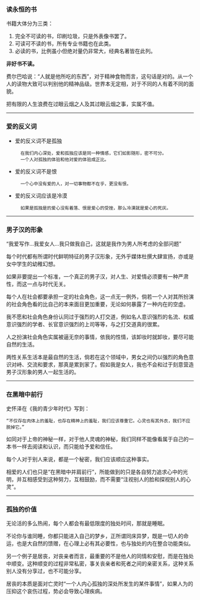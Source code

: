 ### 读永恒的书

书籍大体分为三类：
1. 完全不可读的书，印刷垃圾，只是外表像书罢了。
2. 可读可不读的书，所有专业书籍也在此类。
3. 必读的书，比例虽小但绝对量仍非常大，经典名著皆在此列。

**非好书不读。**

费尔巴哈说：“人就是他所吃的东西”，对于精神食物而言，这句话是对的。从一个人的读物大致可以判别他的精神品级。世界本无定相，对于不同的人有着不同的面貌。

把有限的人生浪费在过眼云烟之人及其过眼云烟之事，实属不值。

-----
### 爱的反义词

* 爱的反义词不是孤独

		在我们内心深处，爱和孤独应该是同一种情感，它们如影随形，密不可分。
		一个人对孤独的体验和他对爱的体验成正比。

* 爱的反义词不是恨

		一个心中没有爱的人，对一切事物都不在乎，更没有恨。

* 爱的反义词应该是冷漠

		如果是孤独是的爱心没有着落、恨是爱心的受挫，那么冷漠就是爱心的死灰。

------------
### 男子汉的形象

“我爱写作...我爱女人...我只做我自己，这就是我作为男人所考虑的全部问题”

每个时代都有所谓时代鲜明特征的男子汉形象，无外乎媒体杜撰大肆宣扬，亦或是女中学生的幼稚幻想。

如果非要提出一个标准，一个真正的男子汉，对人生、对爱情必须要有一种严肃性，而这一点与时代无关。

每个人在社会都要承担一定的社会角色，这一点无一例外，倘若一个人对其所扮演的社会角色看的比自己的本来面目更加重要，无论如何暴露了一种内在的空虚。

我不愿和社会角色身份认同过于强烈的人打交道，例如名人意识强烈的名流、权威意识强烈的学者、长官意识强烈的上司等等，与之打交道真的很累。

人之扮演社会角色实属被逼无奈的事情，依我的性情，该卸妆时就卸妆，要尽可能自然的生活。

两性关系生活本是最自然的生活，倘若在这个领域中，男女之间仍以强烈的角色意识对峙、交流和要求，那真是累到家了。假如我是女人，我也不会和过于刻意营造男子汉形象的男人一起生活的。

------------
### 在黑暗中前行
	
史怀泽在《我的青少年时代》写到：

	“不仅存在肉体上的羞耻，也存在精神上的羞耻，我们应该尊重它。心灵也有其外衣，我们不应脱掉它。”

如同对于上帝的神秘一样，对于他人灵魂的神秘，我们同样不能像看属于自己的一本书一样去阅读和认识，而只能给予爱和信任。

每个人对于别人来说，都是一个秘密，我们应该顺应这种事实。

相爱的人们也只是“在黑暗中并肩前行”，所能做到的只是各自努力追求心中的光明，并互相感受到这种努力，互相鼓励，而不需要“注视别人的脸和探视别人的心灵”。

--------
### 孤独的价值

无论活的多么热闹，每个人都会有最低限度的独处时间，那就是睡眠。

不论你与谁同睡，你都只能进入自己的梦乡，正所谓同床异梦，既是一切人的命运，也是大自然的馈赠，在心理上必有其必要性，也与独处的内在整合功能类似。

另一个例子是居丧，对丧亲者而言，最重要的不是他人的同情和安慰，而是在独处中顺变。这种顺变的过程非常私密，事关丧亲者和死者之间的亲密关系，这种关系别人没有分享过，也不可能分享。

居丧的本质是面对亡灵时“一个人内心孤独的深处所发生的某件事情”，如果人为的压抑这个哀伤过程，势必会导致心理疾病。















